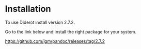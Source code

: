 # Installation

  To use Diderot install version 2.7.2.

  Go to the link below and install the right package for your system.

  https://github.com/jgm/pandoc/releases/tag/2.7.2


